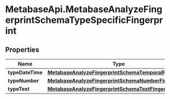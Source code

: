 # MetabaseApi.MetabaseAnalyzeFingerprintSchemaTypeSpecificFingerprint

## Properties

Name | Type | Description | Notes
------------ | ------------- | ------------- | -------------
**typeDateTime** | [**MetabaseAnalyzeFingerprintSchemaTemporalFingerprint**](MetabaseAnalyzeFingerprintSchemaTemporalFingerprint.md) |  | [optional] 
**typeNumber** | [**MetabaseAnalyzeFingerprintSchemaNumberFingerprint**](MetabaseAnalyzeFingerprintSchemaNumberFingerprint.md) |  | [optional] 
**typeText** | [**MetabaseAnalyzeFingerprintSchemaTextFingerprint**](MetabaseAnalyzeFingerprintSchemaTextFingerprint.md) |  | [optional] 


